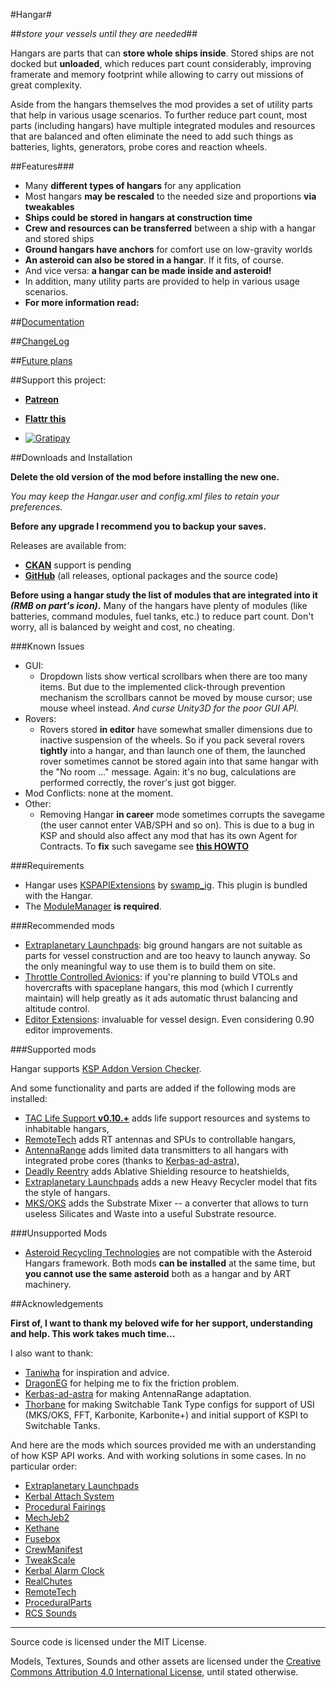 #Hangar#

##_store your vessels until they are needed_##

Hangars are parts that can **store whole ships inside**. Stored ships are not docked but **unloaded**, which reduces part count considerably, improving framerate and memory footprint while allowing to carry out missions of great complexity.

Aside from the hangars themselves the mod provides a set of utility parts that help in various usage scenarios. To further reduce part count, most parts (including hangars) have multiple integrated modules and resources that are balanced and often eliminate the need to add such things as batteries, lights, generators, probe cores and reaction wheels.

##Features###

* Many **different types of hangars** for any application
* Most hangars **may be rescaled** to the needed size and proportions **via tweakables**
* **Ships could be stored in hangars at construction time**
* **Crew and resources can be transferred** between a ship with a hangar and stored ships
* **Ground hangars have anchors** for comfort use on low-gravity worlds
* **An asteroid can also be stored in a hangar**. If it fits, of course.
* And vice versa: **a hangar can be made inside and asteroid!**
* In addition, many utility parts are provided to help in various usage scenarios.
* **For more information read:**

##[Documentation](https://github.com/allista/hangar/wiki)

##[ChangeLog](https://github.com/allista/hangar/blob/master/ChangeLog.md)

##[Future plans](https://github.com/allista/hangar/milestones)

##Support this project:

* [**Patreon**](https://www.patreon.com/allista)

* [**Flattr this**](https://flattr.com/submit/auto?user_id=allista&url=https%3A%2F%2Fgithub.com%2Fallista%2Fhangar)

* [![Gratipay](https://img.shields.io/gratipay/allista.svg)](https://gratipay.com/allista)

##Downloads and Installation

**Delete the old version of the mod before installing the new one.**

_You may keep the Hangar.user and config.xml files to retain your preferences._

**Before any upgrade I recommend you to backup your saves.**

Releases are available from:

* [**CKAN**](https://github.com/KSP-CKAN/CKAN) support is pending
* [**GitHub**](https://github.com/allista/hangar/releases) (all releases, optional packages and the source code)

**Before using a hangar study the list of modules that are integrated into it _(RMB on part's icon)_.**
Many of the hangars have plenty of modules (like batteries, command modules, fuel tanks, etc.) to reduce part count. Don't worry, all is balanced by weight and cost, no cheating.

###Known Issues
* GUI:
    * Dropdown lists show vertical scrollbars when there are too many items. But due to the implemented click-through prevention mechanism the scrollbars cannot be moved by mouse cursor; use mouse wheel instead. _And curse Unity3D for the poor GUI API._
* Rovers:
    * Rovers stored **in editor** have somewhat smaller dimensions due to inactive suspension of the wheels. So if you pack several rovers **tightly** into a hangar, and than launch one of them, the launched rover sometimes cannot be stored again into that same hangar with the "No room ..." message. Again: it's no bug, calculations are performed correctly, the rover's just got bigger.
* Mod Conflicts: none at the moment.
* Other:
    * Removing Hangar **in career** mode sometimes corrupts the savegame (the user cannot enter VAB/SPH and so on). This is due to a bug in KSP and should also affect any mod that has its own Agent for Contracts. To **fix** such savegame see [**this HOWTO**](https://github.com/allista/hangar/blob/master/SavegameFix-HOWTO.md)

###Requirements

* Hangar uses [KSPAPIExtensions](http://forum.kerbalspaceprogram.com/threads/81496) by [swamp_ig](http://forum.kerbalspaceprogram.com/members/100707-swamp_ig). This plugin is bundled with the Hangar.
* The [ModuleManager](http://forum.kerbalspaceprogram.com/threads/55219) **is required**.

###Recommended mods

* [Extraplanetary Launchpads](http://forum.kerbalspaceprogram.com/threads/59545): big ground hangars are not suitable as parts for vessel construction and are too heavy to launch anyway. So the only meaningful way to use them is to build them on site.
* [Throttle Controlled Avionics](https://kerbalstuff.com/mod/510/Throttle%20Controlled%20Avionics%20-%20Continued): if you're planning to build VTOLs and hovercrafts with spaceplane hangars, this mod (which I currently maintain) will help greatly as it ads automatic thrust balancing and altitude control.
* [Editor Extensions](http://forum.kerbalspaceprogram.com/threads/38768): invaluable for vessel design. Even considering 0.90 editor improvements.

###Supported mods

Hangar supports [KSP Addon Version Checker](http://forum.kerbalspaceprogram.com/threads/79745-0-24-2-KSP-AVC-Add-on-Version-Checker-Plugin-1-0-4-KSP-AVC-Online). 

And some functionality and parts are added if the following mods are installed:

* [TAC Life Support **v0.10.+**](http://forum.kerbalspaceprogram.com/threads/40667-0-25-TAC-Life-Support-v0-10-1-10Oct-No-Win64-Support) adds life support resources and systems to inhabitable hangars,
* [RemoteTech](http://forum.kerbalspaceprogram.com/threads/83305) adds RT antennas and SPUs to controllable hangars,
* [AntennaRange](http://forum.kerbalspaceprogram.com/threads/56440) adds limited data transmitters to all hangars with integrated probe cores (thanks to [Kerbas-ad-astra](https://github.com/Kerbas-ad-astra)),
* [Deadly Reentry](http://forum.kerbalspaceprogram.com/threads/54954) adds Ablative Shielding resource to heatshields,
* [Extraplanetary Launchpads](http://forum.kerbalspaceprogram.com/threads/59545) adds a new Heavy Recycler model that fits the style of hangars.
* [MKS/OKS](http://forum.kerbalspaceprogram.com/threads/79588) adds the Substrate Mixer -- a converter that allows to turn useless Silicates and Waste into a useful Substrate resource.

###Unsupported Mods
* [Asteroid Recycling Technologies](http://forum.kerbalspaceprogram.com/threads/91790) are not compatible with the Asteroid Hangars framework. Both mods **can be installed** at the same time, but **you cannot use the same asteroid** both as a hangar and by ART machinery.

##Acknowledgements

**First of, I want to thank my beloved wife for her support, understanding and help. This work takes much time...**

I also want to thank:

* [Taniwha](https://github.com/taniwha-qf) for inspiration and advice.
* [DragonEG](http://forum.kerbalspaceprogram.com/members/20077-DragonEG) for helping me to fix the friction problem.
* [Kerbas-ad-astra](https://github.com/Kerbas-ad-astra) for making AntennaRange adaptation.
* [Thorbane](http://forum.kerbalspaceprogram.com/members/78247-Thorbane) for making Switchable Tank Type configs for support of USI (MKS/OKS, FFT, Karbonite, Karbonite+) and initial support of KSPI to Switchable Tanks.

And here are the mods which sources provided me with an understanding of how KSP API works. And with working solutions in some cases. In no particular order:

* [Extraplanetary Launchpads](http://forum.kerbalspaceprogram.com/threads/59545)
* [Kerbal Attach System](http://forum.kerbalspaceprogram.com/threads/53134-Kerbal-Attachment-System-%28KAS%29-0-4-7-Pipes-as-fuel-lines-and-even-fewer-explosions!)
* [Procedural Fairings](http://forum.kerbalspaceprogram.com/threads/39512)
* [MechJeb2](http://forum.kerbalspaceprogram.com/threads/12384)
* [Kethane](http://forum.kerbalspaceprogram.com/threads/23979)
* [Fusebox](http://forum.kerbalspaceprogram.com/threads/50077-0-23-5-Fusebox-electric-charge-tracker-and-build-helper-1-0-released-12-07-14)
* [CrewManifest](http://forum.kerbalspaceprogram.com/threads/60936)
* [TweakScale](http://forum.kerbalspaceprogram.com/threads/80234)
* [Kerbal Alarm Clock](http://forum.kerbalspaceprogram.com/threads/24786)
* [RealChutes](http://forum.kerbalspaceprogram.com/threads/57988)
* [RemoteTech](http://forum.kerbalspaceprogram.com/threads/83305)
* [ProceduralParts](http://forum.kerbalspaceprogram.com/threads/70676-WIP-Procedural-Parts-The-next-phase-of-Stretchy-SRBs)
* [RCS Sounds](http://forum.kerbalspaceprogram.com/threads/52896)

***

Source code is licensed under the MIT License.

Models, Textures, Sounds and other assets are licensed under the <a rel="license" href="http://creativecommons.org/licenses/by/4.0/">Creative Commons Attribution 4.0 International License</a>, until stated otherwise.

